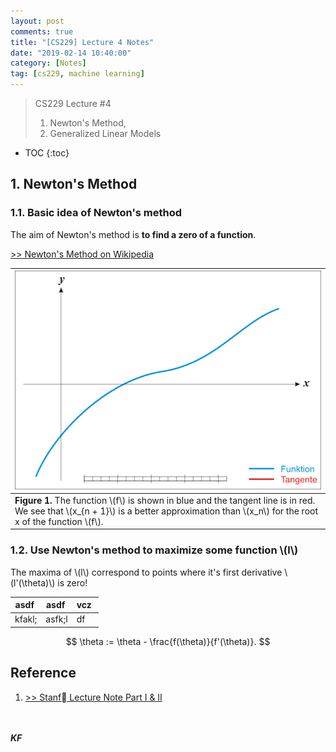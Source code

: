 ```yaml
---
layout: post
comments: true
title: "[CS229] Lecture 4 Notes"
date: "2019-02-14 10:40:00"
category: [Notes]
tag: [cs229, machine learning]
---
```


> CS229 Lecture #4
> 1. Newton's Method,
> 2. Generalized Linear Models


<!--more-->
* TOC
{:toc}

## 1. Newton's Method
### 1.1. Basic idea of Newton's method
The aim of Newton's method is **to find a zero of a function**.

[>> Newton's Method on Wikipedia](https://en.wikipedia.org/wiki/Newton%27s_method)

| ![This is the caption!!!](/public/img/20190214_NewtonIteration_Ani.gif) |
| :-- |
| **Figure 1.** The function \\(f\\) is shown in blue and the tangent line is in red. We see that \\(x_{n + 1}\\) is a better approximation than \\(x_n\\) for the root x of the function \\(f\\). |

### 1.2. Use Newton's method to maximize some function \\(l\\)
The maxima of \\(l\\) correspond to points where it's first derivative \\(l'(\theta)\\) is zero!


| asdf  | asdf  | vcz  |
| --- | --- | --- |
| kfakl; | asfk;l | df  |


$$
\theta := \theta - \frac{f(\theta)}{f'(\theta)}.
$$


## Reference 
1. [>> Stanf Lecture Note Part I & II](https://see.stanford.edu/materials/aimlcs229/cs229-notes1.pdf)

<br><br>***KF***
